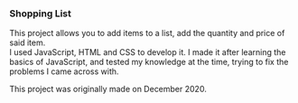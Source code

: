### Shopping List ###

This project allows you to add items to a list, add the quantity and price of said item.<br>
I used JavaScript, HTML and CSS to develop it.
I made it after learning the basics of JavaScript, and tested my knowledge at the time, trying to fix the problems I came across with.<br>

This project was originally made on December 2020.
